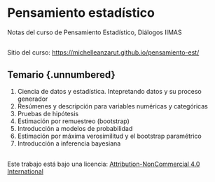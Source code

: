 # Pensamiento estadístico
Notas del curso de Pensamiento Estadístico, Diálogos IIMAS

##

Sitio del curso: https://michelleanzarut.github.io/pensamiento-est/

## Temario {.unnumbered}

1. Ciencia de datos y estadística. Intepretando datos y su proceso generador
2. Resúmenes y descripción para variables numéricas y categóricas
3. Pruebas de hipótesis
4. Estimación por remuestreo (bootstrap)
5. Introducción a modelos de probabilidad
6. Estimación por máxima verosimilitud y el bootstrap paramétrico
7. Introducción a inferencia bayesiana

##

Este trabajo está bajo una licencia: [Attribution-NonCommercial 4.0 International](https://creativecommons.org/licenses/by-nc/4.0/)
